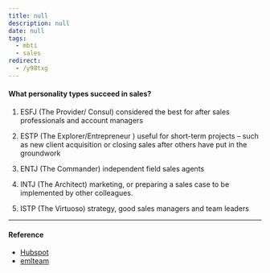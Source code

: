 ```yaml
---
title: null
description: null
date: null
tags:
  - mbti
  - sales
redirect:
  - /y98txg
---
```


#### What personality types succeed in sales?

1. ESFJ (The Provider/ Consul) considered the best for after sales professionals and account managers

2. ESTP (The Explorer/Entrepreneur ) useful for short-term projects – such as new client acquisition or closing sales after others have put in the groundwork

3. ENTJ (The Commander) independent field sales agents

4. INTJ (The Architect) marketing, or preparing a sales case to be implemented by other colleagues.

5. ISTP (The Virtuoso) strategy, good sales managers and team leaders

---

#### Reference

- [Hubspot](https://blog.hubspot.com/sales/manage-salespeople-myers-briggs)
- [emlteam](https://blog.emlteam.com/sales-personality-myers-briggs-test/)
